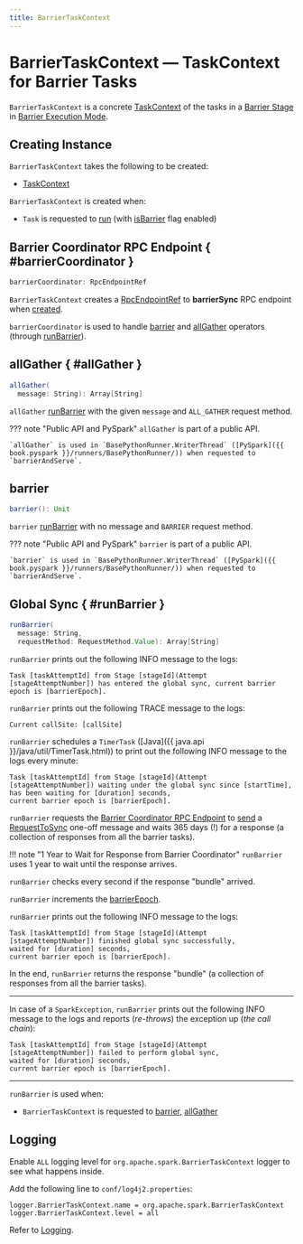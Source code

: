 ```yaml
---
title: BarrierTaskContext
---
```


# BarrierTaskContext &mdash; TaskContext for Barrier Tasks

`BarrierTaskContext` is a concrete [TaskContext](../scheduler/TaskContext.md) of the tasks in a [Barrier Stage](index.md#barrier-stage) in [Barrier Execution Mode](index.md).

## Creating Instance

`BarrierTaskContext` takes the following to be created:

* <span id="taskContext"> [TaskContext](../scheduler/TaskContext.md)

`BarrierTaskContext` is created when:

* `Task` is requested to [run](../scheduler/Task.md#run) (with [isBarrier](../scheduler/Task.md#isBarrier) flag enabled)

## Barrier Coordinator RPC Endpoint { #barrierCoordinator }

```scala
barrierCoordinator: RpcEndpointRef
```

`BarrierTaskContext` creates a [RpcEndpointRef](../rpc/RpcUtils.md#makeDriverRef) to **barrierSync** RPC endpoint when [created](#creating-instance).

`barrierCoordinator` is used to handle [barrier](#barrier) and [allGather](#allGather) operators (through [runBarrier](#runBarrier)).

## allGather { #allGather }

```scala
allGather(
  message: String): Array[String]
```

`allGather` [runBarrier](#runBarrier) with the given `message` and `ALL_GATHER` request method.

??? note "Public API and PySpark"
    `allGather` is part of a public API.

    `allGather` is used in `BasePythonRunner.WriterThread` ([PySpark]({{ book.pyspark }}/runners/BasePythonRunner/)) when requested to `barrierAndServe`.

## barrier

```scala
barrier(): Unit
```

`barrier` [runBarrier](#runBarrier) with no message and `BARRIER` request method.

??? note "Public API and PySpark"
    `barrier` is part of a public API.

    `barrier` is used in `BasePythonRunner.WriterThread` ([PySpark]({{ book.pyspark }}/runners/BasePythonRunner/)) when requested to `barrierAndServe`.

## Global Sync { #runBarrier }

```scala
runBarrier(
  message: String,
  requestMethod: RequestMethod.Value): Array[String]
```

`runBarrier` prints out the following INFO message to the logs:

```text
Task [taskAttemptId] from Stage [stageId](Attempt [stageAttemptNumber]) has entered the global sync, current barrier epoch is [barrierEpoch].
```

`runBarrier` prints out the following TRACE message to the logs:

```text
Current callSite: [callSite]
```

`runBarrier` schedules a `TimerTask` ([Java]({{ java.api }}/java/util/TimerTask.html)) to print out the following INFO message to the logs every minute:

```text
Task [taskAttemptId] from Stage [stageId](Attempt [stageAttemptNumber]) waiting under the global sync since [startTime],
has been waiting for [duration] seconds,
current barrier epoch is [barrierEpoch].
```

`runBarrier` requests the [Barrier Coordinator RPC Endpoint](#barrierCoordinator) to [send](../rpc/RpcEndpointRef.md#askAbortable) a [RequestToSync](RequestToSync.md) one-off message and waits 365 days (!) for a response (a collection of responses from all the barrier tasks).

!!! note "1 Year to Wait for Response from Barrier Coordinator"
    `runBarrier` uses 1 year to wait until the response arrives.

`runBarrier` checks every second if the response "bundle" arrived.

`runBarrier` increments the [barrierEpoch](#barrierEpoch).

`runBarrier` prints out the following INFO message to the logs:

```text
Task [taskAttemptId] from Stage [stageId](Attempt [stageAttemptNumber]) finished global sync successfully,
waited for [duration] seconds,
current barrier epoch is [barrierEpoch].
```

In the end, `runBarrier` returns the response "bundle" (a collection of responses from all the barrier tasks).

---

In case of a `SparkException`, `runBarrier` prints out the following INFO message to the logs and reports (_re-throws_) the exception up (_the call chain_):

```text
Task [taskAttemptId] from Stage [stageId](Attempt [stageAttemptNumber]) failed to perform global sync,
waited for [duration] seconds,
current barrier epoch is [barrierEpoch].
```

---

`runBarrier` is used when:

* `BarrierTaskContext` is requested to [barrier](#barrier), [allGather](#allGather)

## Logging

Enable `ALL` logging level for `org.apache.spark.BarrierTaskContext` logger to see what happens inside.

Add the following line to `conf/log4j2.properties`:

```text
logger.BarrierTaskContext.name = org.apache.spark.BarrierTaskContext
logger.BarrierTaskContext.level = all
```

Refer to [Logging](../spark-logging.md).
